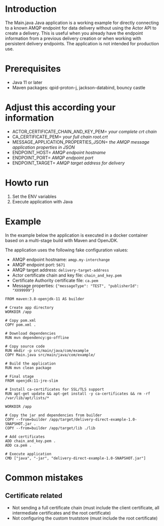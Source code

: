 # Introduction

The Main.java Java application is a working example for directly connecting to a known AMQP endpoint for data delivery without using the Actor API to create a delivery. This is useful when you already have the endpoint information from a previous delivery creation or when working with persistent delivery endpoints. The application is not intended for production use.


# Prerequisites
  
 - Java 11 or later
 - Maven packages: qpid-proton-j, jackson-databind, bouncy castle


# Adjust this according your information

 - ACTOR_CERTIFICATE_CHAIN_AND_KEY_PEM= *your complete crt chain*
 - CA_CERTIFICATE_PEM= *your full chain root.crt*
 - MESSAGE_APPLICATION_PROPERTIES_JSON= *the AMQP message application properties in JSON*
 - ENDPOINT_HOST= *AMQP endpoint hostname*
 - ENDPOINT_PORT= *AMQP endpoint port*
 - ENDPOINT_TARGET= *AMQP target address for delivery*


# Howto run

 1. Set the ENV variables 
 2. Execute application with Java 


# Example 

In the example below the application is executed in a docker container based on a multi-stage build with Maven and OpenJDK.

The application uses the following fake configuration values:

- AMQP endpoint hostname: `amqp.my-interchange`
- AMQP endpoint port: `5671`
- AMQP target address: `delivery-target-address`
- Actor certificate chain and key file: `chain_and_key.pem`
- Certificate Authority certificate file: `ca.pem`
- Message properties: `{"messageType": "TEST", "publisherId": "XX99999"}`

```
FROM maven:3.8-openjdk-11 AS builder

# Create app directory
WORKDIR /app

# Copy pom.xml
COPY pom.xml .

# Download dependencies
RUN mvn dependency:go-offline

# Copy source code
RUN mkdir -p src/main/java/com/example
COPY Main.java src/main/java/com/example/

# Build the application
RUN mvn clean package

# Final stage
FROM openjdk:11-jre-slim

# Install ca-certificates for SSL/TLS support
RUN apt-get update && apt-get install -y ca-certificates && rm -rf /var/lib/apt/lists/*

WORKDIR /app

# Copy the jar and dependencies from builder
COPY --from=builder /app/target/delivery-direct-example-1.0-SNAPSHOT.jar .
COPY --from=builder /app/target/lib ./lib

# Add certificates
ADD chain_and_key.pem .
ADD ca.pem .

# Execute application
CMD ["java", "-jar", "delivery-direct-example-1.0-SNAPSHOT.jar"]
```


# Common mistakes

## Certificate related

 - Not sending a full certificate chain (must include the client certificate, all intermediate certificates and the root certificate)
 - Not configuring the custom truststore (must include the root certificate)